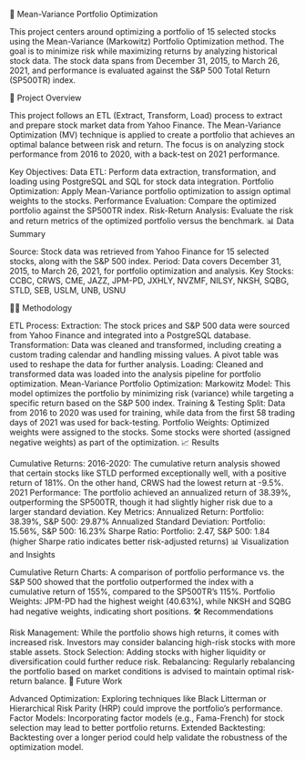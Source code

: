 💼 Mean-Variance Portfolio Optimization

This project centers around optimizing a portfolio of 15 selected stocks using the Mean-Variance (Markowitz) Portfolio Optimization method. The goal is to minimize risk while maximizing returns by analyzing historical stock data. The stock data spans from December 31, 2015, to March 26, 2021, and performance is evaluated against the S&P 500 Total Return (SP500TR) index.

📝 Project Overview

This project follows an ETL (Extract, Transform, Load) process to extract and prepare stock market data from Yahoo Finance. The Mean-Variance Optimization (MV) technique is applied to create a portfolio that achieves an optimal balance between risk and return. The focus is on analyzing stock performance from 2016 to 2020, with a back-test on 2021 performance.

Key Objectives:
Data ETL: Perform data extraction, transformation, and loading using PostgreSQL and SQL for stock data integration.
Portfolio Optimization: Apply Mean-Variance portfolio optimization to assign optimal weights to the stocks.
Performance Evaluation: Compare the optimized portfolio against the SP500TR index.
Risk-Return Analysis: Evaluate the risk and return metrics of the optimized portfolio versus the benchmark.
📊 Data Summary

Source: Stock data was retrieved from Yahoo Finance for 15 selected stocks, along with the S&P 500 index.
Period: Data covers December 31, 2015, to March 26, 2021, for portfolio optimization and analysis.
Key Stocks:
CCBC, CRWS, CME, JAZZ, JPM-PD, JXHLY, NVZMF, NILSY, NKSH, SQBG, STLD, SEB, USLM, UNB, USNU 

🧑‍💻 Methodology

ETL Process:
Extraction: The stock prices and S&P 500 data were sourced from Yahoo Finance and integrated into a PostgreSQL database.
Transformation: Data was cleaned and transformed, including creating a custom trading calendar and handling missing values. A pivot table was used to reshape the data for further analysis.
Loading: Cleaned and transformed data was loaded into the analysis pipeline for portfolio optimization.
Mean-Variance Portfolio Optimization:
Markowitz Model: This model optimizes the portfolio by minimizing risk (variance) while targeting a specific return based on the S&P 500 index.
Training & Testing Split: Data from 2016 to 2020 was used for training, while data from the first 58 trading days of 2021 was used for back-testing.
Portfolio Weights: Optimized weights were assigned to the stocks. Some stocks were shorted (assigned negative weights) as part of the optimization.
📈 Results

Cumulative Returns:
2016-2020: The cumulative return analysis showed that certain stocks like STLD performed exceptionally well, with a positive return of 181%. On the other hand, CRWS had the lowest return at -9.5%.
2021 Performance: The portfolio achieved an annualized return of 38.39%, outperforming the SP500TR, though it had slightly higher risk due to a larger standard deviation.
Key Metrics:
Annualized Return: Portfolio: 38.39%, S&P 500: 29.87%
Annualized Standard Deviation: Portfolio: 15.56%, S&P 500: 16.23%
Sharpe Ratio: Portfolio: 2.47, S&P 500: 1.84 (higher Sharpe ratio indicates better risk-adjusted returns)
📊 Visualization and Insights

Cumulative Return Charts: A comparison of portfolio performance vs. the S&P 500 showed that the portfolio outperformed the index with a cumulative return of 155%, compared to the SP500TR’s 115%.
Portfolio Weights: JPM-PD had the highest weight (40.63%), while NKSH and SQBG had negative weights, indicating short positions.
🛠️ Recommendations

Risk Management: While the portfolio shows high returns, it comes with increased risk. Investors may consider balancing high-risk stocks with more stable assets.
Stock Selection: Adding stocks with higher liquidity or diversification could further reduce risk.
Rebalancing: Regularly rebalancing the portfolio based on market conditions is advised to maintain optimal risk-return balance.
🚀 Future Work

Advanced Optimization: Exploring techniques like Black Litterman or Hierarchical Risk Parity (HRP) could improve the portfolio’s performance.
Factor Models: Incorporating factor models (e.g., Fama-French) for stock selection may lead to better portfolio returns.
Extended Backtesting: Backtesting over a longer period could help validate the robustness of the optimization model.
